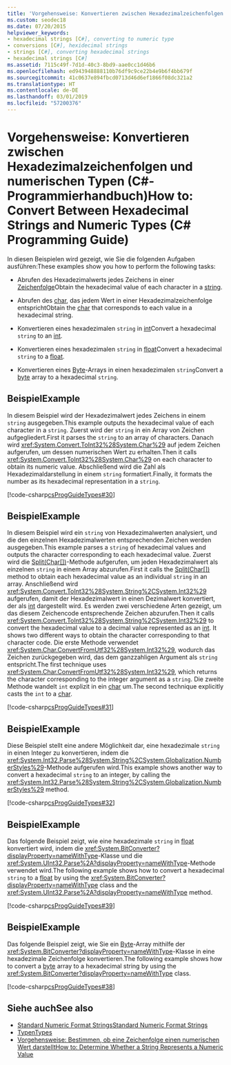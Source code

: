 ```yaml
---
title: 'Vorgehensweise: Konvertieren zwischen Hexadezimalzeichenfolgen und numerischen Typen – C#-Programmierhandbuch'
ms.custom: seodec18
ms.date: 07/20/2015
helpviewer_keywords:
- hexadecimal strings [C#], converting to numeric type
- conversions [C#], hexidecimal strings
- strings [C#], converting hexadecimal strings
- hexadecimal strings [C#]
ms.assetid: 7115c49f-7d1d-40c3-8bd9-aae0cc1d46b6
ms.openlocfilehash: ed943948888110b76df9c9ce22b4e9b6f4bb679f
ms.sourcegitcommit: 41c0637e894fbcd0713d46d6ef1866f08dc321a2
ms.translationtype: HT
ms.contentlocale: de-DE
ms.lasthandoff: 03/01/2019
ms.locfileid: "57200376"
---
```

# <a name="how-to-convert-between-hexadecimal-strings-and-numeric-types-c-programming-guide"></a><span data-ttu-id="9ff73-102">Vorgehensweise: Konvertieren zwischen Hexadezimalzeichenfolgen und numerischen Typen (C#-Programmierhandbuch)</span><span class="sxs-lookup"><span data-stu-id="9ff73-102">How to: Convert Between Hexadecimal Strings and Numeric Types (C# Programming Guide)</span></span>
<span data-ttu-id="9ff73-103">In diesen Beispielen wird gezeigt, wie Sie die folgenden Aufgaben ausführen:</span><span class="sxs-lookup"><span data-stu-id="9ff73-103">These examples show you how to perform the following tasks:</span></span>  
  
-   <span data-ttu-id="9ff73-104">Abrufen des Hexadezimalwerts jedes Zeichens in einer [Zeichenfolge](../../../csharp/language-reference/keywords/string.md)</span><span class="sxs-lookup"><span data-stu-id="9ff73-104">Obtain the hexadecimal value of each character in a [string](../../../csharp/language-reference/keywords/string.md).</span></span>  
  
-   <span data-ttu-id="9ff73-105">Abrufen des [char](../../../csharp/language-reference/keywords/char.md), das jedem Wert in einer Hexadezimalzeichenfolge entspricht</span><span class="sxs-lookup"><span data-stu-id="9ff73-105">Obtain the [char](../../../csharp/language-reference/keywords/char.md) that corresponds to each value in a hexadecimal string.</span></span>  
  
-   <span data-ttu-id="9ff73-106">Konvertieren eines hexadezimalen `string` in [int](../../../csharp/language-reference/keywords/int.md)</span><span class="sxs-lookup"><span data-stu-id="9ff73-106">Convert a hexadecimal `string` to an [int](../../../csharp/language-reference/keywords/int.md).</span></span>  
  
-   <span data-ttu-id="9ff73-107">Konvertieren eines hexadezimalen `string` in [float](../../../csharp/language-reference/keywords/float.md)</span><span class="sxs-lookup"><span data-stu-id="9ff73-107">Convert a hexadecimal `string` to a [float](../../../csharp/language-reference/keywords/float.md).</span></span>  
  
-   <span data-ttu-id="9ff73-108">Konvertieren eines [Byte](../../../csharp/language-reference/keywords/byte.md)-Arrays in einen hexadezimalen `string`</span><span class="sxs-lookup"><span data-stu-id="9ff73-108">Convert a [byte](../../../csharp/language-reference/keywords/byte.md) array to a hexadecimal `string`.</span></span>  
  
## <a name="example"></a><span data-ttu-id="9ff73-109">Beispiel</span><span class="sxs-lookup"><span data-stu-id="9ff73-109">Example</span></span>  
 <span data-ttu-id="9ff73-110">In diesem Beispiel wird der Hexadezimalwert jedes Zeichens in einem `string` ausgegeben.</span><span class="sxs-lookup"><span data-stu-id="9ff73-110">This example outputs the hexadecimal value of each character in a `string`.</span></span> <span data-ttu-id="9ff73-111">Zuerst wird der `string` in ein Array von Zeichen aufgegliedert.</span><span class="sxs-lookup"><span data-stu-id="9ff73-111">First it parses the `string` to an array of characters.</span></span> <span data-ttu-id="9ff73-112">Danach wird <xref:System.Convert.ToInt32%28System.Char%29> auf jedem Zeichen aufgerufen, um dessen numerischen Wert zu erhalten.</span><span class="sxs-lookup"><span data-stu-id="9ff73-112">Then it calls <xref:System.Convert.ToInt32%28System.Char%29> on each character to obtain its numeric value.</span></span> <span data-ttu-id="9ff73-113">Abschließend wird die Zahl als Hexadezimaldarstellung in einem `string` formatiert.</span><span class="sxs-lookup"><span data-stu-id="9ff73-113">Finally, it formats the number as its hexadecimal representation in a `string`.</span></span>  
  
 [!code-csharp[csProgGuideTypes#30](~/samples/snippets/csharp/VS_Snippets_VBCSharp/CsProgGuideTypes/CS/Class1.cs#30)]  
  
## <a name="example"></a><span data-ttu-id="9ff73-114">Beispiel</span><span class="sxs-lookup"><span data-stu-id="9ff73-114">Example</span></span>  
 <span data-ttu-id="9ff73-115">In diesem Beispiel wird ein `string` von Hexadezimalwerten analysiert, und die den einzelnen Hexadezimalwerten entsprechenden Zeichen werden ausgegeben.</span><span class="sxs-lookup"><span data-stu-id="9ff73-115">This example parses a `string` of hexadecimal values and outputs the character corresponding to each hexadecimal value.</span></span> <span data-ttu-id="9ff73-116">Zuerst wird die [Split(Char\[\])](xref:System.String.Split(System.Char[]))-Methode aufgerufen, um jeden Hexadezimalwert als einzelnen `string` in einem Array abzurufen.</span><span class="sxs-lookup"><span data-stu-id="9ff73-116">First it calls the [Split(Char\[\])](xref:System.String.Split(System.Char[])) method to obtain each hexadecimal value as an individual `string` in an array.</span></span> <span data-ttu-id="9ff73-117">Anschließend wird <xref:System.Convert.ToInt32%28System.String%2CSystem.Int32%29> aufgerufen, damit der Hexadezimalwert in einen Dezimalwert konvertiert, der als [int](../../../csharp/language-reference/keywords/int.md) dargestellt wird. Es werden zwei verschiedene Arten gezeigt, um das diesem Zeichencode entsprechende Zeichen abzurufen.</span><span class="sxs-lookup"><span data-stu-id="9ff73-117">Then it calls <xref:System.Convert.ToInt32%28System.String%2CSystem.Int32%29> to convert the hexadecimal value to a decimal value represented as an [int](../../../csharp/language-reference/keywords/int.md). It shows two different ways to obtain the character corresponding to that character code.</span></span> <span data-ttu-id="9ff73-118">Die erste Methode verwendet <xref:System.Char.ConvertFromUtf32%28System.Int32%29>, wodurch das Zeichen zurückgegeben wird, das dem ganzzahligen Argument als `string` entspricht.</span><span class="sxs-lookup"><span data-stu-id="9ff73-118">The first technique uses <xref:System.Char.ConvertFromUtf32%28System.Int32%29>, which returns the character corresponding to the integer argument as a `string`.</span></span> <span data-ttu-id="9ff73-119">Die zweite Methode wandelt `int` explizit in ein [char](../../../csharp/language-reference/keywords/char.md) um.</span><span class="sxs-lookup"><span data-stu-id="9ff73-119">The second technique explicitly casts the `int` to a [char](../../../csharp/language-reference/keywords/char.md).</span></span>  
  
 [!code-csharp[csProgGuideTypes#31](~/samples/snippets/csharp/VS_Snippets_VBCSharp/CsProgGuideTypes/CS/Class1.cs#31)]  
  
## <a name="example"></a><span data-ttu-id="9ff73-120">Beispiel</span><span class="sxs-lookup"><span data-stu-id="9ff73-120">Example</span></span>  
 <span data-ttu-id="9ff73-121">Diese Beispiel stellt eine andere Möglichkeit dar, eine hexadezimale `string` in einen Integer zu konvertieren, indem die <xref:System.Int32.Parse%28System.String%2CSystem.Globalization.NumberStyles%29>-Methode aufgerufen wird.</span><span class="sxs-lookup"><span data-stu-id="9ff73-121">This example shows another way to convert a hexadecimal `string` to an integer, by calling the <xref:System.Int32.Parse%28System.String%2CSystem.Globalization.NumberStyles%29> method.</span></span>  
  
 [!code-csharp[csProgGuideTypes#32](~/samples/snippets/csharp/VS_Snippets_VBCSharp/CsProgGuideTypes/CS/Class1.cs#32)]  
  
## <a name="example"></a><span data-ttu-id="9ff73-122">Beispiel</span><span class="sxs-lookup"><span data-stu-id="9ff73-122">Example</span></span>  
 <span data-ttu-id="9ff73-123">Das folgende Beispiel zeigt, wie eine hexadezimale `string` in [float](../../../csharp/language-reference/keywords/float.md) konvertiert wird, indem die <xref:System.BitConverter?displayProperty=nameWithType>-Klasse und die <xref:System.UInt32.Parse%2A?displayProperty=nameWithType>-Methode verwendet wird.</span><span class="sxs-lookup"><span data-stu-id="9ff73-123">The following example shows how to convert a hexadecimal `string` to a [float](../../../csharp/language-reference/keywords/float.md) by using the <xref:System.BitConverter?displayProperty=nameWithType> class and the <xref:System.UInt32.Parse%2A?displayProperty=nameWithType> method.</span></span>  
  
 [!code-csharp[csProgGuideTypes#39](~/samples/snippets/csharp/VS_Snippets_VBCSharp/CsProgGuideTypes/CS/Class1.cs#39)]  
  
## <a name="example"></a><span data-ttu-id="9ff73-124">Beispiel</span><span class="sxs-lookup"><span data-stu-id="9ff73-124">Example</span></span>  
 <span data-ttu-id="9ff73-125">Das folgende Beispiel zeigt, wie Sie ein [Byte](../../../csharp/language-reference/keywords/byte.md)-Array mithilfe der <xref:System.BitConverter?displayProperty=nameWithType>-Klasse in eine hexadezimale Zeichenfolge konvertieren.</span><span class="sxs-lookup"><span data-stu-id="9ff73-125">The following example shows how to convert a [byte](../../../csharp/language-reference/keywords/byte.md) array to a hexadecimal string by using the <xref:System.BitConverter?displayProperty=nameWithType> class.</span></span>  
  
 [!code-csharp[csProgGuideTypes#38](~/samples/snippets/csharp/VS_Snippets_VBCSharp/CsProgGuideTypes/CS/Class1.cs#38)]  
  
## <a name="see-also"></a><span data-ttu-id="9ff73-126">Siehe auch</span><span class="sxs-lookup"><span data-stu-id="9ff73-126">See also</span></span>

- [<span data-ttu-id="9ff73-127">Standard Numeric Format Strings</span><span class="sxs-lookup"><span data-stu-id="9ff73-127">Standard Numeric Format Strings</span></span>](../../../standard/base-types/standard-numeric-format-strings.md)
- [<span data-ttu-id="9ff73-128">Typen</span><span class="sxs-lookup"><span data-stu-id="9ff73-128">Types</span></span>](../../../csharp/programming-guide/types/index.md)
- [<span data-ttu-id="9ff73-129">Vorgehensweise: Bestimmen, ob eine Zeichenfolge einen numerischen Wert darstellt</span><span class="sxs-lookup"><span data-stu-id="9ff73-129">How to: Determine Whether a String Represents a Numeric Value</span></span>](../../../csharp/programming-guide/strings/how-to-determine-whether-a-string-represents-a-numeric-value.md)
